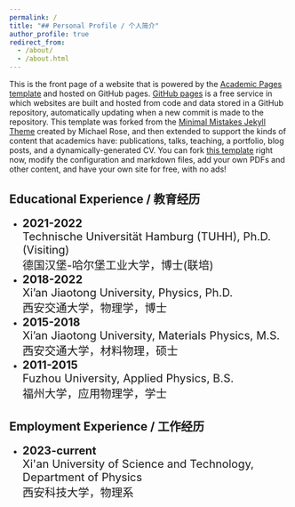 ```yaml
---
permalink: /
title: "## Personal Profile / 个人简介"
author_profile: true
redirect_from: 
  - /about/
  - /about.html
---
```


This is the front page of a website that is powered by the [Academic Pages template](https://github.com/academicpages/academicpages.github.io) and hosted on GitHub pages. [GitHub pages](https://pages.github.com) is a free service in which websites are built and hosted from code and data stored in a GitHub repository, automatically updating when a new commit is made to the repository. This template was forked from the [Minimal Mistakes Jekyll Theme](https://mmistakes.github.io/minimal-mistakes/) created by Michael Rose, and then extended to support the kinds of content that academics have: publications, talks, teaching, a portfolio, blog posts, and a dynamically-generated CV. You can fork [this template](https://github.com/academicpages/academicpages.github.io) right now, modify the configuration and markdown files, add your own PDFs and other content, and have your own site for free, with no ads!

## Educational Experience / 教育经历
- <div class="education-item">
  <div style="font-size: 20px; font-weight: bold;">2021-2022</div>
  <div style="font-size: 20px;">
    Technische Universität Hamburg (TUHH), Ph.D. (Visiting)<br>
    德国汉堡-哈尔堡工业大学，博士(联培)

- <div class="education-item">
  <div style="font-size: 20px; font-weight: bold;">2018-2022</div>
  <div style="font-size: 20px;">
    Xi’an Jiaotong University, Physics, Ph.D.<br>
    西安交通大学，物理学，博士

- <div class="education-item">
  <div style="font-size: 20px; font-weight: bold;">2015-2018</div>
  <div style="font-size: 20px;">
    Xi’an Jiaotong University, Materials Physics, M.S.<br>
    西安交通大学，材料物理，硕士

- <div class="education-item">
  <div style="font-size: 20px; font-weight: bold;">2011-2015</div>
  <div style="font-size: 20px;">
    Fuzhou University, Applied Physics, B.S.<br>
    福州大学，应用物理学，学士


## Employment Experience / 工作经历
- <span style="font-size: 20px;">**2023-current**</span>  
  <span style="font-size: 20px;">Xi'an University of Science and Technology, Department of Physics</span>  
  <span style="font-size: 20px;">西安科技大学，物理系</span>

